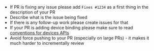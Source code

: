 - If PR is fixing any issue please add `Fixes #1234` as a first thing in the description of your PR
- Describe what is the issue being fixed
- If there is any follow-up work please create issues for that
- If your PR is adding device binding please make sure to read [conventions for devices APIs](https://github.com/dotnet/iot/blob/master/Documentation/Devices-conventions.md)
- Avoid force pushing to your PR (especially on large PRs) - it makes it much harder to incrementally review
